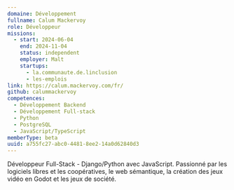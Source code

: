 ```yaml
---
domaine: Développement
fullname: Calum Mackervoy
role: Développeur
missions:
  - start: 2024-06-04
    end: 2024-11-04
    status: independent
    employer: Malt
    startups:
      - la.communaute.de.linclusion
      - les-emplois
link: https://calum.mackervoy.com/fr/
github: calummackervoy
competences:
  - Développement Backend
  - Développement Full-stack
  - Python
  - PostgreSQL
  - JavaScript/TypeScript
memberType: beta
uuid: a755fc27-abc0-4481-8ee2-14a0d62840d3
---
```

Développeur Full-Stack - Django/Python avec JavaScript. Passionné par les logiciels libres et les coopératives, le web sémantique, la création des jeux vidéo en Godot et les jeux de société.
